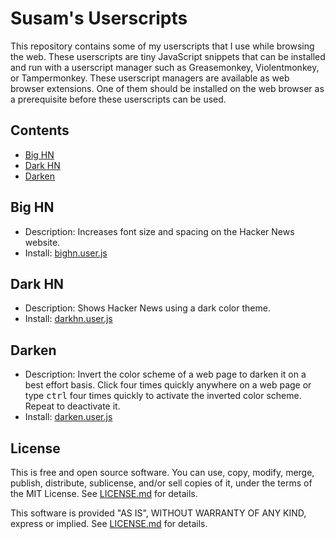 Susam's Userscripts
===================

This repository contains some of my userscripts that I use while
browsing the web. These userscripts are tiny JavaScript snippets that
can be installed and run with a userscript manager such as
Greasemonkey, Violentmonkey, or Tampermonkey. These userscript
managers are available as web browser extensions. One of them should
be installed on the web browser as a prerequisite before these
userscripts can be used.


Contents
--------

* [Big HN](#big-hn)
* [Dark HN](#dark-hn)
* [Darken](#darken)


Big HN
------

* Description: Increases font size and spacing on the Hacker News website.
* Install: [bighn.user.js]


Dark HN
-------

* Description: Shows Hacker News using a dark color theme.
* Install: [darkhn.user.js]


Darken
------

* Description: Invert the color scheme of a web page to darken it on a
  best effort basis. Click four times quickly anywhere on a web page
  or type <kbd>ctrl</kbd> four times quickly to activate the inverted
  color scheme. Repeat to deactivate it.
* Install: [darken.user.js]


[bighn.user.js]: https://github.com/susam/userscripts/raw/main/bighn.user.js
[darkhn.user.js]: https://github.com/susam/userscripts/raw/main/darkhn.user.js
[darken.user.js]: https://github.com/susam/userscripts/raw/main/darken.user.js


License
-------

This is free and open source software. You can use, copy, modify,
merge, publish, distribute, sublicense, and/or sell copies of it,
under the terms of the MIT License. See [LICENSE.md][L] for details.

This software is provided "AS IS", WITHOUT WARRANTY OF ANY KIND,
express or implied. See [LICENSE.md][L] for details.

[L]: LICENSE.md
